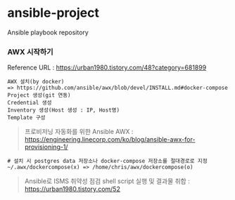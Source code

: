 # ansible-project
Ansible playbook repository

### AWX 시작하기
Reference URL : https://urban1980.tistory.com/48?category=681899

~~~
AWX 설치(by docker)
=> https://github.com/ansible/awx/blob/devel/INSTALL.md#docker-compose
Project 생성(git 연동)
Credential 생성
Inventory 생성(Host 생성 : IP, Host명)
Template 구성
~~~

> 프로비저닝 자동화를 위한 Ansible AWX : https://engineering.linecorp.com/ko/blog/ansible-awx-for-provisioning-1/

```
# 설치 시 postgres data 저장소나 docker-compose 저장소를 절대경로로 지정
~/.awx/dockercompose(x) => /home/chris/awx/dockercompose(o)
```

> Ansible로 ISMS 취약성 점검 shell script 실행 및 결과물 취합 : https://urban1980.tistory.com/52
